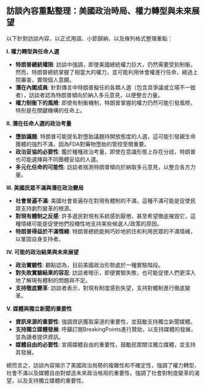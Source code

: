 ## 訪談內容重點整理：美國政治時局、權力轉型與未來展望

以下針對訪談內容，以正式用語、小節歸納、以及條列格式整理重點：

**I. 權力轉型與任命人選**

* **特朗普總統權限**: 訪談中強調，即使美國總統權力巨大，仍然需要受到制衡。然而，特朗普總統掌握了相當大的權力，並可能利用休會權進行任命，繞過上院審查，實現個人意願。
* **潛在內閣成員**: 針對傳言中特朗普擬任的各類人選（包含具爭議或立場不一致者），訪談者認為特朗普傾向於納入多元意見，以便整合力量。
* **權力制衡下的風險**: 即使有制衡機制，特朗普掌握的權力仍然可能引發風險，特別是在關鍵機構的任命上。

**II. 潛在任命人選的政治考量**

* **墮胎議題**: 特朗普可能提名對墮胎議題持開放態度的人選，這可能引發親生命團體的強烈不滿，因為FDA對藥物墮胎的管控至關重要。
* **政治妥協的必要性**: 鑑於種種政治考量，即使在意識形態上存在分歧，特朗普也可能選擇與不同團體妥協的人選。
* **多元化任命的可能性**: 訪談者揣測特朗普傾向於納取多元意見，以整合各方力量。

**III. 美國民眾不滿與潛在政治變局**

* **社會普遍不滿**: 美國社會普遍存在對現有體制的不滿，這種不滿可能是促使民眾支持劇烈變革的根源。
* **對現有體制之反感**: 許多選民對現有系統感到厭倦，甚至希望徹底摧毀它，這種情緒可能是促使他們投機性地支持某些候選人/政策的原因。
* **特朗普得益於不滿情緒**: 特朗普總統能夠巧妙地抓住和利用民眾的不滿情緒，以鞏固自身支持者。

**IV. 可能的政治結果與未來展望**

* **政治實驗性**: 觀點認為，目前美國政治形勢處於一種實驗階段。
* **對失敗實驗結果的容忍**: 訪談者暗示，即便實驗失敗，也可能促使人們更深入地了解現有體制的問題與不足。
* **支持徹底變革**: 訪談者表示，對現有制度感到失望，支持對體制進行徹底變革。

**V. 媒體與獨立新聞的重要性**

* **資訊來源的重要性**: 強調資訊獲取渠道的重要性，並鼓勵支持獨立新聞媒體。
* **支持獨立媒體發展**: 呼籲訂閱BreakingPoints進行贊助，以支持媒體的發展，並為讀者提供資訊。
* **媒體自由的必要性**: 宣揚媒體自由的重要性，鼓勵民眾關注獨立媒體，並支持其發展。

總而言之，訪談內容揭示了美國政治局勢的複雜性和不確定性，強調了權力轉型、社會不滿以及媒體自由對塑造未來政治格局的重要性。強調了社會對制度變革的渴望，以及支持獨立媒體的重要性。